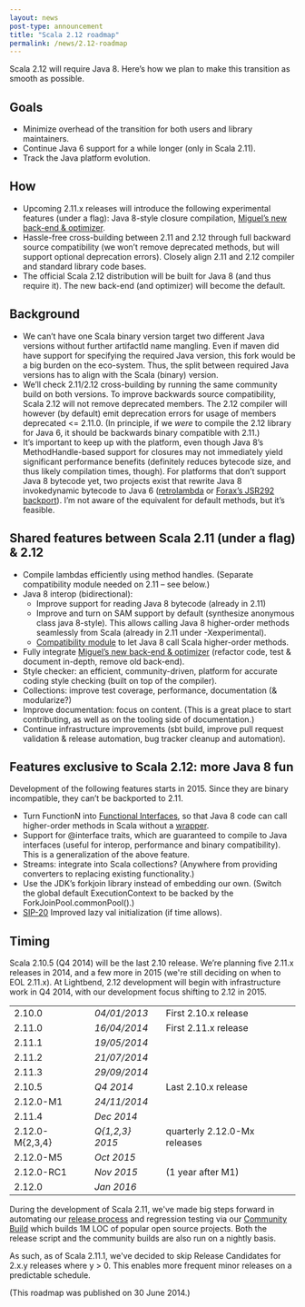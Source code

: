 ```yaml
---
layout: news
post-type: announcement
title: "Scala 2.12 roadmap"
permalink: /news/2.12-roadmap
---
```

Scala 2.12 will require Java 8. 
Here’s how we plan to make this transition as smooth as possible.


## Goals
* Minimize overhead of the transition for both users and library maintainers.
* Continue Java 6 support for a while longer (only in Scala 2.11).
* Track the Java platform evolution.


## How
* Upcoming 2.11.x releases will introduce the following experimental features (under a flag): Java 8-style closure compilation, [Miguel’s new back-end & optimizer](http://magarciaepfl.github.io/scala/).
* Hassle-free cross-building between 2.11 and 2.12 through full backward source compatibility (we won’t remove deprecated methods, but will support optional deprecation errors). Closely align 2.11 and 2.12 compiler and standard library code bases.
* The official Scala 2.12 distribution will be built for Java 8 (and thus require it). The new back-end (and optimizer) will become the default.


## Background
* We can’t have one Scala binary version target two different Java versions without further artifactId name mangling. Even if maven did have support for specifying the required Java version, this fork would be a big burden on the eco-system. Thus, the split between required Java versions has to align with the Scala (binary) version.
* We’ll check 2.11/2.12 cross-building by running the same community build on both versions. To improve backwards source compatibility, Scala 2.12 will not remove deprecated members. The 2.12 compiler will however (by default) emit deprecation errors for usage of members deprecated <= 2.11.0. (In principle, if we *were* to compile the 2.12 library for Java 6, it should be backwards binary compatible with 2.11.)
* It’s important to keep up with the platform, even though Java 8’s MethodHandle-based support for closures may not immediately yield significant performance benefits (definitely reduces bytecode size, and thus likely compilation times, though). For platforms that don’t support Java 8 bytecode yet, two projects exist that rewrite Java 8 invokedynamic bytecode to Java 6 ([retrolambda](https://github.com/orfjackal/retrolambda) or [Forax’s JSR292 backport](https://code.google.com/p/jvm-language-runtime/source/browse/trunk/invokedynamic-backport/src/jsr292/weaver/opt/OptimizerWeaver.java?r=254)). I’m not aware of the equivalent for default methods, but it’s feasible.


## Shared features between Scala 2.11 (under a flag) & 2.12
* Compile lambdas efficiently using method handles. (Separate compatibility module needed on 2.11 – see below.)
* Java 8 interop (bidirectional):
  * Improve support for reading Java 8 bytecode (already in 2.11)
  * Improve and turn on SAM support by default (synthesize anonymous class java 8-style). This allows calling Java 8 higher-order methods seamlessly from Scala (already in 2.11 under -Xexperimental).
  * [Compatibility module](https://github.com/scala/scala-java8-compat) to let Java 8 call Scala higher-order methods.
* Fully integrate [Miguel’s new back-end & optimizer](http://magarciaepfl.github.io/scala/) (refactor code, test & document in-depth, remove old back-end).
* Style checker: an efficient, community-driven, platform for accurate coding style checking (built on top of the compiler).
* Collections: improve test coverage, performance, documentation (& modularize?)
* Improve documentation: focus on content. (This is a great place to start contributing, as well as on the tooling side of documentation.)
* Continue infrastructure improvements (sbt build, improve pull request validation & release automation, bug tracker cleanup and automation).


## Features exclusive to Scala 2.12: more Java 8 fun
Development of the following features starts in 2015. Since they are binary incompatible, they can’t be backported to 2.11.

* Turn FunctionN into [Functional Interfaces](http://docs.oracle.com/javase/8/docs/api/java/lang/FunctionalInterface.html), so that Java 8 code can call higher-order methods in Scala without a [wrapper](https://github.com/scala/scala-java8-compat).
* Support for @interface traits, which are guaranteed to compile to Java interfaces (useful for interop, performance and binary compatibility). This is a generalization of the above feature.
* Streams: integrate into Scala collections? (Anywhere from providing converters to replacing existing functionality.)
* Use the JDK’s forkjoin library instead of embedding our own. (Switch the global default ExecutionContext to be backed by the ForkJoinPool.commonPool().)
* [SIP-20](http://docs.scala-lang.org/sips/pending/improved-lazy-val-initialization.html) Improved lazy val initialization (if time allows).

## Timing
Scala 2.10.5 (Q4 2014) will be the last 2.10 release. We’re planning five 2.11.x releases in 2014, and a few more in 2015 (we're still deciding on when to EOL 2.11.x). At Lightbend, 2.12 development will begin with infrastructure work in Q4 2014, with our development focus shifting to 2.12 in 2015.

|                 |                 |                                    |
|-----------------|-----------------|------------------------------------|
| 2.10.0          | *04/01/2013*    | First 2.10.x release               |
| 2.11.0          | *16/04/2014*    | First 2.11.x release               |
| 2.11.1          | *19/05/2014*    |                                    |
| 2.11.2          | *21/07/2014*    |                                    |
| 2.11.3          | *29/09/2014*    |                                    |
| 2.10.5          | *Q4 2014*       | Last 2.10.x release                |
| 2.12.0-M1       | *24/11/2014*    |                                    |
| 2.11.4          | *Dec 2014*      |                                    |
| 2.12.0-M{2,3,4} | *Q{1,2,3} 2015* | quarterly 2.12.0-Mx releases       |
| 2.12.0-M5       | *Oct 2015*      |                                    |
| 2.12.0-RC1      | *Nov 2015*      | (1 year after M1)                  |
| 2.12.0          | *Jan 2016*      |                                    |


During the development of Scala 2.11, we've made big steps forward in automating our [release process](https://scala-webapps.epfl.ch/jenkins/view/scala-release-2.11.x/job/scala-release-2.11.x/) and regression testing via our [Community Build](https://jenkins-dbuild.typesafe.com:8499/view/Shared/) which builds 1M LOC of popular open source projects. Both the release script and the community builds are also run on a nightly basis.

As such, as of Scala 2.11.1, we've decided to skip Release Candidates for 2.x.y releases where y > 0. This enables more frequent minor releases on a predictable schedule.

(This roadmap was published on 30 June 2014.)
